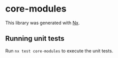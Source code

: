 # core-modules

This library was generated with [Nx](https://nx.dev).

## Running unit tests

Run `nx test core-modules` to execute the unit tests.
